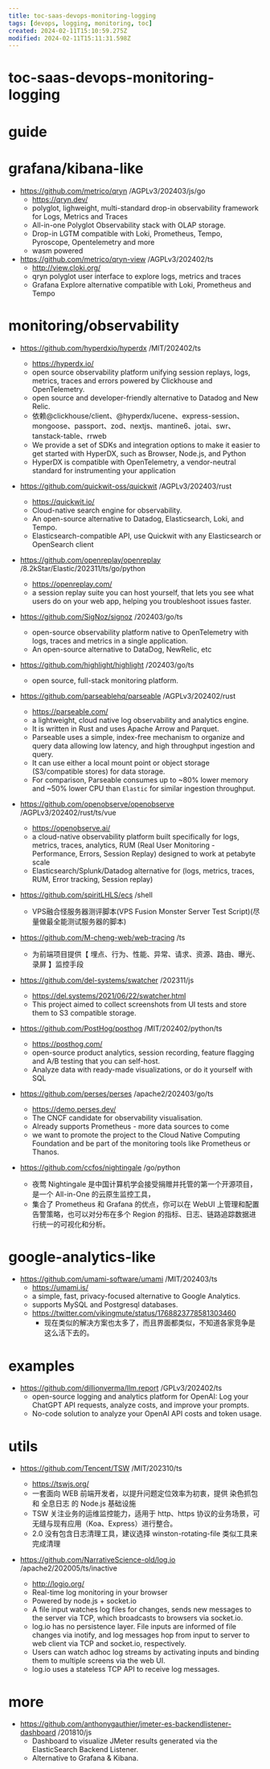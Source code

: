 ```yaml
---
title: toc-saas-devops-monitoring-logging
tags: [devops, logging, monitoring, toc]
created: 2024-02-11T15:10:59.275Z
modified: 2024-02-11T15:11:31.598Z
---
```


# toc-saas-devops-monitoring-logging

# guide

# grafana/kibana-like
- https://github.com/metrico/qryn /AGPLv3/202403/js/go
  - https://qryn.dev/
  - polyglot, lighweight, multi-standard drop-in observability framework for Logs, Metrics and Traces
  - All-in-one Polyglot Observability stack with OLAP storage. 
  - Drop-in LGTM compatible with Loki, Prometheus, Tempo, Pyroscope, Opentelemetry and more
  - wasm powered 
- https://github.com/metrico/qryn-view /AGPLv3/202402/ts
  - http://view.cloki.org/
  - qryn polyglot user interface to explore logs, metrics and traces 
  - Grafana Explore alternative compatible with Loki, Prometheus and Tempo
# monitoring/observability
- https://github.com/hyperdxio/hyperdx /MIT/202402/ts
  - https://hyperdx.io/
  - open source observability platform unifying session replays, logs, metrics, traces and errors powered by Clickhouse and OpenTelemetry.
  - open source and developer-friendly alternative to Datadog and New Relic.
  - 依赖@clickhouse/client、@hyperdx/lucene、express-session、mongoose、passport、zod、nextjs、mantine6、jotai、swr、tanstack-table、rrweb
  - We provide a set of SDKs and integration options to make it easier to get started with HyperDX, such as Browser, Node.js, and Python
  - HyperDX is compatible with OpenTelemetry, a vendor-neutral standard for instrumenting your application

- https://github.com/quickwit-oss/quickwit /AGPLv3/202403/rust
  - https://quickwit.io/
  - Cloud-native search engine for observability. 
  - An open-source alternative to Datadog, Elasticsearch, Loki, and Tempo.
  - Elasticsearch-compatible API, use Quickwit with any Elasticsearch or OpenSearch client

- https://github.com/openreplay/openreplay /8.2kStar/Elastic/202311/ts/go/python
  - https://openreplay.com/
  - a session replay suite you can host yourself, that lets you see what users do on your web app, helping you troubleshoot issues faster.
- https://github.com/SigNoz/signoz /202403/go/ts
  - open-source observability platform native to OpenTelemetry with logs, traces and metrics in a single application. 
  - An open-source alternative to DataDog, NewRelic, etc
- https://github.com/highlight/highlight /202403/go/ts
  - open source, full-stack monitoring platform.

- https://github.com/parseablehq/parseable /AGPLv3/202402/rust
  - https://parseable.com/
  - a lightweight, cloud native log observability and analytics engine. 
  - It is written in Rust and uses Apache Arrow and Parquet.
  - Parseable uses a simple, index-free mechanism to organize and query data allowing low latency, and high throughput ingestion and query. 
  - It can use either a local mount point or object storage (S3/compatible stores) for data storage.
  - For comparison, Parseable consumes up to ~80% lower memory and ~50% lower CPU than `Elastic` for similar ingestion throughput. 

- https://github.com/openobserve/openobserve /AGPLv3/202402/rust/ts/vue
  - https://openobserve.ai/
  - a cloud-native observability platform built specifically for logs, metrics, traces, analytics, RUM (Real User Monitoring - Performance, Errors, Session Replay) designed to work at petabyte scale
  - Elasticsearch/Splunk/Datadog alternative for (logs, metrics, traces, RUM, Error tracking, Session replay)

- https://github.com/spiritLHLS/ecs /shell
  - VPS融合怪服务器测评脚本(VPS Fusion Monster Server Test Script)(尽量做最全能测试服务器的脚本)

- https://github.com/M-cheng-web/web-tracing /ts
  - 为前端项目提供【 埋点、行为、性能、异常、请求、资源、路由、曝光、录屏 】监控手段

- https://github.com/del-systems/swatcher /202311/js
  - https://del.systems/2021/06/22/swatcher.html
  - This project aimed to collect screenshots from UI tests and store them to S3 compatible storage.

- https://github.com/PostHog/posthog /MIT/202402/python/ts
  - https://posthog.com/
  - open-source product analytics, session recording, feature flagging and A/B testing that you can self-host.
  - Analyze data with ready-made visualizations, or do it yourself with SQL

- https://github.com/perses/perses /apache2/202403/go/ts
  - https://demo.perses.dev/
  - The CNCF candidate for observability visualisation. 
  - Already supports Prometheus - more data sources to come
  - we want to promote the project to the Cloud Native Computing Foundation and be part of the monitoring tools like Prometheus or Thanos.

- https://github.com/ccfos/nightingale /go/python
  - 夜莺 Nightingale 是中国计算机学会接受捐赠并托管的第一个开源项目，是一个 All-in-One 的云原生监控工具，
  - 集合了 Prometheus 和 Grafana 的优点，你可以在 WebUI 上管理和配置告警策略，也可以对分布在多个 Region 的指标、日志、链路追踪数据进行统一的可视化和分析。
# google-analytics-like

- https://github.com/umami-software/umami /MIT/202403/ts
  - https://umami.is/
  - a simple, fast, privacy-focused alternative to Google Analytics.
  - supports MySQL and Postgresql databases.
  - https://twitter.com/vikingmute/status/1768823778581303460
    - 现在类似的解决方案也太多了，而且界面都类似，不知道各家竞争是这么活下去的。
# examples
- https://github.com/dillionverma/llm.report /GPLv3/202402/ts
  - open-source logging and analytics platform for OpenAI: Log your ChatGPT API requests, analyze costs, and improve your prompts.
  - No-code solution to analyze your OpenAI API costs and token usage.

# utils
- https://github.com/Tencent/TSW /MIT/202310/ts
  - https://tswjs.org/
  - 一套面向 WEB 前端开发者，以提升问题定位效率为初衷，提供 染色抓包 和 全息日志 的 Node.js 基础设施
  - TSW 关注业务的运维监控能力，适用于 http、https 协议的业务场景，可无缝与现有应用（Koa、Express）进行整合。
  - 2.0 没有包含日志清理工具，建议选择 winston-rotating-file 类似工具来完成清理

- https://github.com/NarrativeScience-old/log.io /apache2/202005/ts/inactive
  - http://logio.org/
  - Real-time log monitoring in your browser
  - Powered by node.js + socket.io
  - A file input watches log files for changes, sends new messages to the server via TCP, which broadcasts to browsers via socket.io.
  - log.io has no persistence layer. File inputs are informed of file changes via inotify, and log messages hop from input to server to web client via TCP and socket.io, respectively.
  - Users can watch adhoc log streams by activating inputs and binding them to multiple screens via the web UI.
  - log.io uses a stateless TCP API to receive log messages.
# more
- https://github.com/anthonygauthier/jmeter-es-backendlistener-dashboard /201810/js
  - Dashboard to visualize JMeter results generated via the ElasticSearch Backend Listener. 
  - Alternative to Grafana & Kibana.
